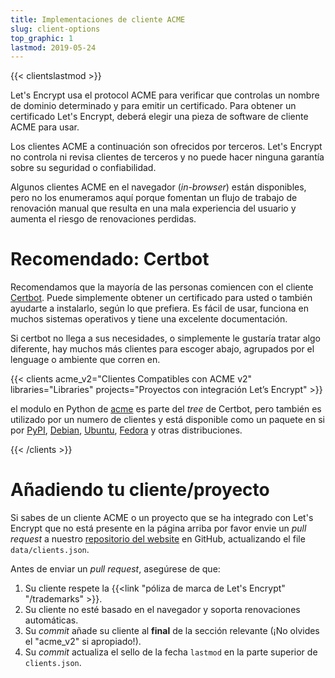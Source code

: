 ```yaml
---
title: Implementaciones de cliente ACME
slug: client-options
top_graphic: 1
lastmod: 2019-05-24
---
```


{{< clientslastmod >}}

Let's Encrypt usa el protocol ACME para verificar que controlas un nombre de
dominio determinado y para emitir un certificado. Para obtener un certificado
Let's Encrypt, deberá elegir una pieza de software de cliente ACME para usar.

Los clientes ACME a continuación son ofrecidos por terceros. Let's Encrypt no controla ni
revisa clientes de terceros y no puede hacer ninguna garantía sobre su seguridad o
confiabilidad.

Algunos clientes ACME en el navegador (*in-browser*) están disponibles, pero no los
enumeramos aquí porque fomentan un flujo de trabajo de renovación manual que resulta
en una mala experiencia del usuario y aumenta el riesgo de renovaciones perdidas.

# Recomendado: Certbot

Recomendamos que la mayoría de las personas comiencen con el cliente [Certbot](https://certbot.eff.org/). Puede simplemente obtener un certificado para usted o también ayudarte a instalarlo, según lo que prefiera. Es fácil de usar, funciona en muchos sistemas operativos y tiene una excelente documentación.

Si certbot no llega a sus necesidades, o simplemente le gustaría tratar algo diferente, hay muchos más clientes para escoger abajo, agrupados por el lenguage o ambiente que corren en.

{{< clients acme_v2="Clientes Compatibles con ACME v2" libraries="Libraries" projects="Proyectos con integración Let’s Encrypt" >}}

el modulo en Python de [acme](https://github.com/certbot/certbot/tree/master/acme) es parte del *tree* de Certbot, pero también es utilizado por un numero de clientes y está disponible como un paquete en si por [PyPI](https://pypi.python.org/pypi/acme), [Debian](https://packages.debian.org/search?keywords=python-acme), [Ubuntu](https://launchpad.net/ubuntu/+source/python-acme), [Fedora](https://bodhi.fedoraproject.org/updates/?packages=python-acme) y otras distribuciones.

{{< /clients >}}

# Añadiendo tu cliente/proyecto

Si sabes de un cliente ACME o un proyecto que se ha integrado con Let's Encrypt que no está presente en la página arriba por favor envie un *pull request* a nuestro [repositorio del website](https://github.com/letsencrypt/website/) en GitHub, actualizando el file `data/clients.json`.

Antes de enviar un *pull request*, asegúrese de que:

1. Su cliente respete la {{<link "póliza de marca de Let's Encrypt" "/trademarks" >}}.
1. Su cliente no esté basado en el navegador y soporta renovaciones automáticas.
1. Su *commit* añade su cliente al **final** de la sección relevante (¡No olvides el "acme_v2" si apropiado!).
1. Su *commit* actualiza el sello de la fecha `lastmod` en la parte superior de `clients.json`.
